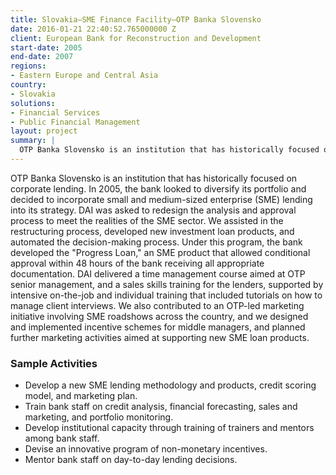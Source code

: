 ```yaml
---
title: Slovakia—SME Finance Facility—OTP Banka Slovensko
date: 2016-01-21 22:40:52.765000000 Z
client: European Bank for Reconstruction and Development
start-date: 2005
end-date: 2007
regions:
- Eastern Europe and Central Asia
country:
- Slovakia
solutions:
- Financial Services
- Public Financial Management
layout: project
summary: |
  OTP Banka Slovensko is an institution that has historically focused on corporate lending. In 2005, the bank looked to diversify its portfolio and decided to incorporate small and medium-sized enterprise (SME) lending into its strategy. DAI was asked to redesign the analysis and approval process to meet the realities of the SME sector.
---
```

OTP Banka Slovensko is an institution that has historically focused on corporate lending. In 2005, the bank looked to diversify its portfolio and decided to incorporate small and medium-sized enterprise (SME) lending into its strategy. DAI was asked to redesign the analysis and approval process to meet the realities of the SME sector. We assisted in the restructuring process, developed new investment loan products, and automated the decision-making process. Under this program, the bank developed the "Progress Loan," an SME product that allowed conditional approval within 48 hours of the bank receiving all appropriate documentation. DAI delivered a time management course aimed at OTP senior management, and a sales skills training for the lenders, supported by intensive on-the-job and individual training that included tutorials on how to manage client interviews. We also contributed to an OTP-led marketing initiative involving SME roadshows across the country, and we designed and implemented incentive schemes for middle managers, and planned further marketing activities aimed at supporting new SME loan products.

###  Sample Activities

* Develop a new SME lending methodology and products, credit scoring model, and marketing plan.
* Train bank staff on credit analysis, financial forecasting, sales and marketing, and portfolio monitoring.
* Develop institutional capacity through training of trainers and mentors among bank staff.
* Devise an innovative program of non-monetary incentives.
* Mentor bank staff on day-to-day lending decisions.
